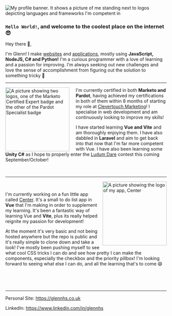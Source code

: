 ![My profile banner. It shows a picture of me standing next to logos depicting languages and frameworks I'm competent in](https://glennhs.co.uk/assets/images/GithubBanner.png "Hey look! It's me!")

### `Hello World!`, and welcome to the coolest place on the internet 😎

Hey there 👋,

I'm Glenn!</span> I make [websites](https://glennhs.co.uk) and [applications](https://github.com/GlennHS/AEtherSlay), mostly using **JavaScript, NodeJS, C# and Python!** I'm a curious programmer with a love of learning and a passion for improving. I'm always seeking out new challenges and love the sense of accomplishment from figuring out the solution to something tricky 💪

----

<img align="left" width="200" height="200" alt="A picture showing two logos, one of the Marketo Certified Expert badge and the other of the Pardot Specialist badge" src="https://glennhs.co.uk/assets/images/MCEandPS.png" style="width: 200px; margin-right: 20px" />

I'm currently certified in both **Marketo and Pardot**, having achieved my certifications in both of them within 8 months of starting my role at [Clevertouch Marketing](https://clever-touch.com)! I specialise in web development and am continuously looking to improve my skills!

I have started learning **Vue and Vite** and am thoroughly enjoying them. I have also dabbled in **Laravel** and aim to get back into that now that I'm far more competent with Vue. I have also been learning some **Unity C#** as I hope to properly enter the [Ludum Dare](https://ldjam.com) contest this coming September/October!

&nbsp;

----

<img align="right" width="200" alt="A picture showing the logo of my app, Center" src="https://glennhs.co.uk/assets/images/center-logo-transparent-tagline.png" style="width: 200px;" />

&nbsp;

I'm currently working on a fun little app called [Center](https://github.com/GlennHS/Vue-Center). It's a small to do list app in **Vue** that I'm making in order to supplement my learning. It's been a fantastic way of learning Vue and **Vite**, plus its really helped reignite my passion for development!

At the moment it's very basic and not being hosted anywhere but the repo is public and it's really simple to clone down and take a look! I've mostly been pushing myself to see what cool CSS tricks I can do and see how pretty I can make the components, especially the checkbox and the priority pillbox! I'm looking forward to seeing what else I can do, and all the learning that's to come 😄

&nbsp;

&nbsp;

----

Personal Site: https://glennhs.co.uk

LinkedIn: https://www.linkedin.com/in/glennhs

<!--
**GlennHS/glennhs** is a ✨ _special_ ✨ repository because its `README.md` (this file) appears on your GitHub profile.

Here are some ideas to get you started:

- 🔭 I’m currently working on ...
- 🌱 I’m currently learning ...
- 👯 I’m looking to collaborate on ...
- 🤔 I’m looking for help with ...
- 💬 Ask me about ...
- 📫 How to reach me: ...
- 😄 Pronouns: ...
- ⚡ Fun fact: ...
-->
